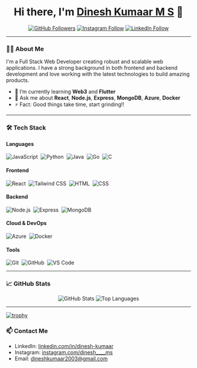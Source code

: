 <h1 align="center">Hi there, I'm <a href="https://github.com/Dineshkumaar07">Dinesh Kumaar M S</a> 👋</h1>

<p align="center">
  <a href="https://github.com/Dineshkumaar07"><img src="https://img.shields.io/github/followers/Dineshkumaar07?label=Follow&style=social" alt="GitHub Followers"></a>
  <a href="https://instagram.com/dinesh____ms"><img src="https://img.shields.io/badge/Instagram-Follow-e4405f?style=social&logo=instagram" alt="Instagram Follow"></a>
  <a href="https://linkedin.com/in/dinesh-kumaar"><img src="https://img.shields.io/badge/LinkedIn-Follow-blue?style=flat&logo=linkedin" alt="LinkedIn Follow"></a>
</p>

---

### 👨‍💻 About Me

I'm a Full Stack Web Developer creating robust and scalable web applications. I have a strong background in both frontend and backend development and love working with the latest technologies to build amazing products.

- 🌱 I’m currently learning **Web3** and **Flutter**
- 💬 Ask me about **React**, **Node.js**, **Express**, **MongoDB**, **Azure**, **Docker**
- ⚡ Fact: Good things take time, start grinding!!

---

### 🛠 Tech Stack

#### Languages
![JavaScript](https://img.shields.io/badge/-JavaScript-05122A?style=flat&logo=javascript)&nbsp;
![Python](https://img.shields.io/badge/-Python-05122A?style=flat&logo=python)&nbsp;
![Java](https://img.shields.io/badge/-Java-05122A?style=flat&logo=java)&nbsp;
![Go](https://img.shields.io/badge/-Go-05122A?style=flat&logo=go)&nbsp;
![C](https://img.shields.io/badge/-C-05122A?style=flat&logo=c)&nbsp;

#### Frontend
![React](https://img.shields.io/badge/-React-05122A?style=flat&logo=react)&nbsp;
![Tailwind CSS](https://img.shields.io/badge/-Tailwind%20CSS-05122A?style=flat&logo=tailwind-css)&nbsp;
![HTML](https://img.shields.io/badge/-HTML-05122A?style=flat&logo=html5)&nbsp;
![CSS](https://img.shields.io/badge/-CSS-05122A?style=flat&logo=css3&logoColor=1572B6)&nbsp;

#### Backend
![Node.js](https://img.shields.io/badge/-Node.js-05122A?style=flat&logo=node.js)&nbsp;
![Express](https://img.shields.io/badge/-Express-05122A?style=flat&logo=express)&nbsp;
![MongoDB](https://img.shields.io/badge/-MongoDB-05122A?style=flat&logo=mongodb)&nbsp;

#### Cloud & DevOps
![Azure](https://img.shields.io/badge/-Azure-05122A?style=flat&logo=microsoft-azure)&nbsp;
![Docker](https://img.shields.io/badge/-Docker-05122A?style=flat&logo=docker)&nbsp;

#### Tools
![Git](https://img.shields.io/badge/-Git-05122A?style=flat&logo=git)&nbsp;
![GitHub](https://img.shields.io/badge/-GitHub-05122A?style=flat&logo=github)&nbsp;
![VS Code](https://img.shields.io/badge/-VS%20Code-05122A?style=flat&logo=visual-studio-code&logoColor=007ACC)&nbsp;

---

### 📈 GitHub Stats

<p align="center">
  <img src="https://github-readme-stats.vercel.app/api?username=Dineshkumaar07&show_icons=true&theme=radical" alt="GitHub Stats">
  <img src="https://github-readme-stats.vercel.app/api/top-langs/?username=Dineshkumaar07&layout=compact&theme=radical" alt="Top Languages">
</p>

---
[![trophy](https://github-profile-trophy.vercel.app/?username=Dineshkumaar07&theme=onedark)](https://github.com/Dineshkumaar07/github-profile-trophy)
### 📫 Contact Me

- LinkedIn: [linkedin.com/in/dinesh-kumaar](https://linkedin.com/in/dinesh-kumaar)
- Instagram: [instagram.com/dinesh____ms](https://instagram.com/dinesh____ms)
- Email: [dineshkumaar2003@gmail.com](mailto:dineshkumaar2003@gmail.com)
